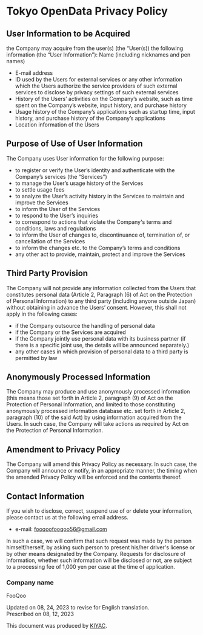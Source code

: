 # Tokyo OpenData Privacy Policy

## User Information to be Acquired

the Company may acquire from the user(s) (the “User(s)) the following information (the “User Information”):
Name (including nicknames and pen names)

-   E-mail address
-   ID used by the Users for external services or any other information which the Users authorize the service providers of such external services to disclose by privacy settings of such external services
-   History of the Users’ activities on the Company’s website, such as time spent on the Company’s website, input history, and purchase history
-   Usage history of the Company’s applications such as startup time, input history, and purchase history of the Company’s applications
-   Location information of the Users

## Purpose of Use of User Information

The Company uses User information for the following purpose:

-   to register or verify the User’s identity and authenticate with the Company’s services (the “Services”)
-   to manage the User’s usage history of the Services
-   to settle usage fees
-   to analyze the User’s activity history in the Services to maintain and improve the Services
-   to inform the User of the Services
-   to respond to the User’s inquiries
-   to correspond to actions that violate the Company's terms and conditions, laws and regulations
-   to inform the User of changes to, discontinuance of, termination of, or cancellation of the Services
-   to inform the changes etc. to the Company’s terms and conditions
-   any other act to provide, maintain, protect and improve the Services

## Third Party Provision

The Company will not provide any information collected from the Users that constitutes personal data (Article 2, Paragraph (6) of Act on the Protection of Personal Information) to any third party (including anyone outside Japan) without obtaining in advance the Users’ consent.
However, this shall not apply in the following cases:

-   if the Company outsource the handling of personal data
-   if the Company or the Services are acquired
-   if the Company jointly use personal data with its business partner (if there is a specific joint use, the details will be announced separately.)
-   any other cases in which provision of personal data to a third party is permitted by law

## Anonymously Processed Information

The Company may produce and use anonymously processed information (this means those set forth in Article 2, paragraph (9) of Act on the Protection of Personal Information, and limited to those constituting anonymously processed information database etc. set forth in Article 2, paragraph (10) of the said Act) by using information acquired from the Users. In such case, the Company will take actions as required by Act on the Protection of Personal Information.

## Amendment to Privacy Policy

The Company will amend this Privacy Policy as necessary. In such case, the Company will announce or notify, in an appropriate manner, the timing when the amended Privacy Policy will be enforced and the contents thereof.

## Contact Information

If you wish to disclose, correct, suspend use of or delete your information, please contact us at the following email address.

-   e-mail: fooqoofooqoo56@gmail.com

In such a case, we will confirm that such request was made by the person himself/herself, by asking such person to present his/her driver's license or by other means designated by the Company. Requests for disclosure of information, whether such information will be disclosed or not, are subject to a processing fee of 1,000 yen per case at the time of application.

### Company name

FooQoo

Updated on 08, 24, 2023 to revise for English translation.  
Prescribed on 08, 12, 2023

This document was produced by [KIYAC](https://kiyac.app/).
